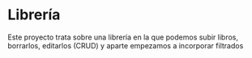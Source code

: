 <h1>Librería</h1>
<p>Este proyecto trata sobre una librería en la que podemos subir libros, borrarlos, editarlos (CRUD) y aparte empezamos a incorporar filtrados</p>
